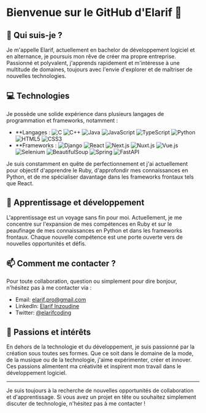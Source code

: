 # Bienvenue sur le GitHub d'Elarif 👋

## 🚀 Qui suis-je ?
Je m'appelle Elarif, actuellement en bachelor de développement logiciel et en alternance, je poursuis mon rêve de créer ma propre entreprise. Passionné et polyvalent, j'apprends rapidement et m'intéresse à une multitude de domaines, toujours avec l'envie d'explorer et de maîtriser de nouvelles technologies.

## 💻 Technologies
Je possède une solide expérience dans plusieurs langages de programmation et frameworks, notamment :
- **Langages : ![C](https://img.shields.io/badge/-C-A8B9CC?style=flat-square&logo=c&logoColor=white)
![C++](https://img.shields.io/badge/-C++-00599C?style=flat-square&logo=cplusplus&logoColor=white)
![Java](https://img.shields.io/badge/-Java-ED8B00?style=flat-square&logo=java&logoColor=white)
![JavaScript](https://img.shields.io/badge/-JavaScript-F7DF1E?style=flat-square&logo=javascript&logoColor=black)
![TypeScript](https://img.shields.io/badge/-TypeScript-007ACC?style=flat-square&logo=typescript&logoColor=white)
![Python](https://img.shields.io/badge/-Python-3776AB?style=flat-square&logo=python&logoColor=white)
![HTML5](https://img.shields.io/badge/-HTML5-E34F26?style=flat-square&logo=html5&logoColor=white)
![CSS3](https://img.shields.io/badge/-CSS3-1572B6?style=flat-square&logo=css3&logoColor=white)
- **Frameworks : ![Django](https://img.shields.io/badge/-Django-092E20?style=flat-square&logo=django&logoColor=white)
![React](https://img.shields.io/badge/-React-61DAFB?style=flat-square&logo=react&logoColor=black)
![Next.js](https://img.shields.io/badge/-Next.js-000000?style=flat-square&logo=next.js&logoColor=white)
![Nuxt.js](https://img.shields.io/badge/-Nuxt.js-00DC82?style=flat-square&logo=nuxt.js&logoColor=white)
![Vue.js](https://img.shields.io/badge/-Vue.js-4FC08D?style=flat-square&logo=vue.js&logoColor=white)
![Selenium](https://img.shields.io/badge/-Selenium-43B02A?style=flat-square&logo=selenium&logoColor=white)
![BeautifulSoup](https://img.shields.io/badge/-BeautifulSoup-3776AB?style=flat-square&logo=python&logoColor=white)
![Spring](https://img.shields.io/badge/-Spring-6DB33F?style=flat-square&logo=spring&logoColor=white)
![FastAPI](https://img.shields.io/badge/-FastAPI-009688?style=flat-square&logo=fastapi&logoColor=white)

Je suis constamment en quête de perfectionnement et j'ai actuellement pour objectif d'apprendre le Ruby, d'approfondir mes connaissances en Python, et de me spécialiser davantage dans les frameworks frontaux tels que React.

## 🌱 Apprentissage et développement
L'apprentissage est un voyage sans fin pour moi. Actuellement, je me concentre sur l'expansion de mes compétences en Ruby et sur le peaufinage de mes connaissances en Python et dans les frameworks frontaux. Chaque nouvelle compétence est une porte ouverte vers de nouvelles opportunités et défis.

## 📫 Comment me contacter ?
Pour toute collaboration, question ou simplement pour dire bonjour, n'hésitez pas à me contacter via :
- Email: [elarif.pro@gmail.com](mailto:elarif.pro@gmail.com)
- LinkedIn: [Elarif Inzoudine](https://www.linkedin.com/in/elarif-inzoudine/)
- Twitter: [@elarifcoding](https://twitter.com/elarifcoding)

## 🎨 Passions et intérêts
En dehors de la technologie et du développement, je suis passionné par la création sous toutes ses formes. Que ce soit dans le domaine de la mode, de la musique ou de la technologie, j'aime expérimenter, créer et innover. Ces passions alimentent ma créativité et inspirent mon travail dans le développement logiciel.

---

Je suis toujours à la recherche de nouvelles opportunités de collaboration et d'apprentissage. Si vous avez un projet en tête ou souhaitez simplement discuter de technologie, n'hésitez pas à me contacter !

